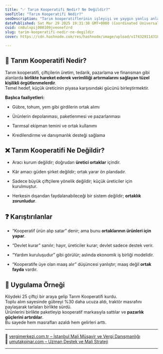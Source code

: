 ```yaml
---
title: "✅ Tarım Kooperatifi Nedir? Ne Değildir?"
seoTitle: "Tarım Kooperatifi Nedir?"
seoDescription: "Tarım kooperatiflerinin işleyişi ve yaygın yanlış anlamalar hakkında rehber; hem küçük hem büyük üreticilere yönelik bilgiler içerir"
datePublished: Sat Mar 29 2025 19:31:38 GMT+0000 (Coordinated Universal Time)
cuid: cm8ulxpij000109jveonefzrd
slug: tarim-kooperatifi-nedir-ne-degildir
cover: https://cdn.hashnode.com/res/hashnode/image/upload/v1743291143187/8cf365ca-6be8-4da9-b9fc-d4e8028fa8c6.webp

---
```


## 🔹 Tarım Kooperatifi Nedir?

Tarım kooperatifi, çiftçilerin üretim, tedarik, pazarlama ve finansman gibi alanlarda **birlikte hareket ederek verimliliği artırmalarını sağlayan tüzel kişilikli örgütlenmelerdir**.  
Temel hedef, küçük üreticinin piyasa karşısındaki gücünü birleştirmektir.

**Başlıca faaliyetleri:**

* Gübre, tohum, yem gibi girdilerin ortak alımı
    
* Ürünlerin depolanması, paketlenmesi ve pazarlanması
    
* Tarımsal ekipman temini ve ortak kullanımı
    
* Kredilendirme ve danışmanlık desteği sağlama
    

## ❌ Tarım Kooperatifi Ne Değildir?

* Aracı kurum değildir; doğrudan **üretici ortaklar** içindir.
    
* Kâr amacı güden şirket değildir; ortak yarar ön plandadır.
    
* Sadece büyük çiftçilere yönelik değildir; küçük üreticiler için kurulmuştur.
    
* Herkesin dışarıdan faydalanabileceği bir sistem değildir; **ortaklık zorunludur**.
    

## ❓ Karıştırılanlar

* “Kooperatif ürün alıp satar” denir; ama bunu **ortaklarının ürünleri için yapar**.
    
* “Devlet kurar” sanılır; hayır, üreticiler kurar; devlet sadece destek verir.
    
* “Yardım kuruluşudur” gibi görülür; aslında ekonomik iş birliği modelidir.
    
* “Kooperatife üye olan maaş alır” düşüncesi yanlıştır; maaş değil **ortak fayda** vardır.
    

## 🧠 Uygulama Örneği

Köydeki 25 çiftçi bir araya gelip Tarım Kooperatifi kurdu.  
Toplu alım sayesinde gübreyi %30 daha ucuza aldı, traktör masrafını paylaşarak tarlaları birlikte sürdü.  
Ürünlerini birlikte paketleyip kooperatif markasıyla sattılar ve **pazarlık güçlerini artırdılar**.  
Bu sayede hem masrafları azaldı hem gelirleri arttı.

---

🔗 [vergimerkezi.com.tr – İstanbul Mali Müşavir ve Vergi Danışmanlığı](https://vergimerkezi.com.tr)  
🔗 [umutakpinar.com – Uzman Destek ve Mali Strateji](https://umutakpinar.com)

---